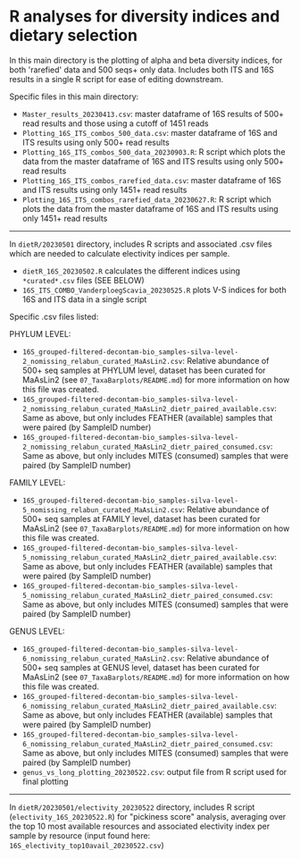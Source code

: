 # R analyses for diversity indices and dietary selection

In this main directory is the plotting of alpha and beta diversity indices, for both 'rarefied' data and 500 seqs+ only data. Includes both ITS and 16S results in a single R script for ease of editing downstream.

Specific files in this main directory:
- `Master_results_20230413.csv`: master dataframe of 16S results of 500+ read results and those using a cutoff of 1451 reads
- `Plotting_16S_ITS_combos_500_data.csv`: master dataframe of 16S and ITS results using only 500+ read results
- `Plotting_16S_ITS_combos_500_data_20230903.R`: R script which plots the data from the master dataframe of 16S and ITS results using only 500+ read results
- `Plotting_16S_ITS_combos_rarefied_data.csv`: master dataframe of 16S and ITS results using only 1451+ read results
- `Plotting_16S_ITS_combos_rarefied_data_20230627.R`: R script which plots the data from the master dataframe of 16S and ITS results using only 1451+ read results

---

In `dietR/20230501` directory, includes R scripts and associated .csv files which are needed to calculate electivity indices per sample. 

- `dietR_16S_20230502.R` calculates the different indices using `*curated*.csv` files (SEE BELOW)
- `16S_ITS_COMBO_VanderploegScavia_20230525.R` plots V-S indices for both 16S and ITS data in a single script

Specific .csv files listed:

PHYLUM LEVEL:

- `16S_grouped-filtered-decontam-bio_samples-silva-level-2_nomissing_relabun_curated_MaAsLin2.csv`: Relative abundance of 500+ seq samples at PHYLUM level, dataset has been curated for MaAsLin2 (see `07_TaxaBarplots/README.md`) for more information on how this file was created.
- `16S_grouped-filtered-decontam-bio_samples-silva-level-2_nomissing_relabun_curated_MaAsLin2_dietr_paired_available.csv`: Same as above, but only includes FEATHER (available) samples that were paired (by SampleID number)
- `16S_grouped-filtered-decontam-bio_samples-silva-level-2_nomissing_relabun_curated_MaAsLin2_dietr_paired_consumed.csv`: Same as above, but only includes MITES (consumed) samples that were paired (by SampleID number)

FAMILY LEVEL:

- `16S_grouped-filtered-decontam-bio_samples-silva-level-5_nomissing_relabun_curated_MaAsLin2.csv`: Relative abundance of 500+ seq samples at FAMILY level, dataset has been curated for MaAsLin2 (see `07_TaxaBarplots/README.md`) for more information on how this file was created.
- `16S_grouped-filtered-decontam-bio_samples-silva-level-5_nomissing_relabun_curated_MaAsLin2_dietr_paired_available.csv`: Same as above, but only includes FEATHER (available) samples that were paired (by SampleID number)
- `16S_grouped-filtered-decontam-bio_samples-silva-level-5_nomissing_relabun_curated_MaAsLin2_dietr_paired_consumed.csv`: Same as above, but only includes MITES (consumed) samples that were paired (by SampleID number)

GENUS LEVEL: 
- `16S_grouped-filtered-decontam-bio_samples-silva-level-6_nomissing_relabun_curated_MaAsLin2.csv`: Relative abundance of 500+ seq samples at GENUS level, dataset has been curated for MaAsLin2 (see `07_TaxaBarplots/README.md`) for more information on how this file was created.
- `16S_grouped-filtered-decontam-bio_samples-silva-level-6_nomissing_relabun_curated_MaAsLin2_dietr_paired_available.csv`: Same as above, but only includes FEATHER (available) samples that were paired (by SampleID number)
- `16S_grouped-filtered-decontam-bio_samples-silva-level-6_nomissing_relabun_curated_MaAsLin2_dietr_paired_consumed.csv`: Same as above, but only includes MITES (consumed) samples that were paired (by SampleID number)
- `genus_vs_long_plotting_20230522.csv`: output file from R script used for final plotting


---

In `dietR/20230501/electivity_20230522` directory, includes R script (`electivity_16S_20230522.R`) for "pickiness score" analysis, averaging over the top 10 most available resources and associated electivity index per sample by resource (input found here: `16S_electivity_top10avail_20230522.csv`)




